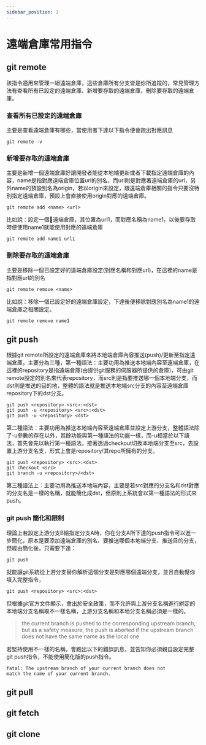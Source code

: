 ```yaml
---
sidebar_position: 2
---
```


# 遠端倉庫常用指令



## git remote
該指令適用來管理一組遠端倉庫，這些倉庫所有分支皆是你所追蹤的，常見管理方法有查看所有已設定的遠端倉庫、新增要存取的遠端倉庫、刪除要存取的遠端倉庫。

### 查看所有已設定的遠端倉庫
主要是查看遠端倉庫有哪些，當使用者下達以下指令便會跑出對應訊息
```
git remote -v
```

### 新增要存取的遠端倉庫
主要是新增一個遠端倉庫好讓開發者能從本地端更新或者下載指定遠端倉庫的內容，name是指對應遠端倉庫位置url的別名，而url則是對應著遠端倉庫的url，另外name的預設別名為origin，若以origin來設定，跟遠端倉庫相關的指令只要沒特別指定遠端倉庫，預設上會直接使用origin對應的遠端倉庫。
```
git remote add <name> <url>
```

比如說：設定一個遠端倉庫，其位置為url1，而對應名稱為name1，以後要存取時便使用name1就能使用對應的遠端倉庫

```
git remote add name1 url1
```

### 刪除要存取的遠端倉庫
主要是移除一個已設定好的遠端倉庫設定(對應名稱和對應url)，在這裡的name是指對應url的別名

```
git remote remove <name>
```

比如說：移除一個已設定好的遠端倉庫設定，下達後便移除對應別名為name1的遠端倉庫之相關設定。

```
git remote remove name1
```


## git push
根據git remote所設定的遠端倉庫來將本地端倉庫內容推送(push)/更新至指定遠端倉庫，主要分為三種，第一種語法：主要功用為推送本地端內容至遠端倉庫，在這裡的repository是指遠端倉庫(由提供git服務的伺服器所提供的倉庫)，可由git remote設定的別名來代表repository，而src則是指要推送哪一個本地端分支，而dst則是推送的目的地，整體的語法就是推送本地端src分支的內容至遠端倉庫repository下的dst分支。

```
git push <repository> <src>:<dst>
git push -u <repository> <src>:<dst>
git push -u <repository> <dst>
```

第二種語法：主要功用為推送本地端內容至遠端倉庫並設定上游分支，整體語法除了-u參數的存在以外，其餘功能與第一種語法的功能一樣，而-u相當於以下語法，首先會先以執行第一種語法，接著透過checkout切換本地端分支至src，去設置上游分支名支，形式上會是repository/其repo所擁有的分支。
```
git push <repository> <src>:<dst>
git checkout <src>
git branch -u <repository>/<dst>
```

第三種語法上：主要功用為推送本地端內容，主要是若src對應的分支名和dst對應的分支名是一樣的名稱，就能簡化成dst，但原則上系統會以第一種語法的形式來push。


### git push 簡化和限制

理論上若設定上游分支B給指定分支A時，你在分支A所下達的push指令可以進一步簡化，原本是要添加遠端倉庫的別名、要推送哪個本地端分支、推送目的分支，但經由簡化後，只需要下達：
```
git push
```

就能讓git系統從上游分支替你解析這個分支是對應哪個遠端分支，並且自動幫你填入完整指令，

```
git push <repository> <src>:<dst>
```

但根據git官方文件顯示，會出於安全政策，而不允許與上游分支名稱進行綁定的本地端分支名稱取不一樣名稱，上游分支名稱和本地分支名稱必須是一樣的。

> the current branch is pushed to the corresponding upstream branch, but as a safety measure, the push is aborted if the upstream branch does not have the same name as the local one


若堅持使用不一樣的名稱，會跑出以下的錯誤訊息，並告知你必須親自設定完整git push指令，不能使用簡化版的push指令。

```
fatal: The upstream branch of your current branch does not 
match the name of your current branch.
```

## git pull


## git fetch


## git clone

